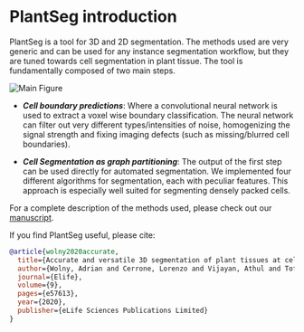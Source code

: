 # PlantSeg introduction

PlantSeg is a tool for 3D and 2D segmentation.
The methods used are very generic and can be used for any instance segmentation workflow,
but they are tuned towards cell segmentation in plant tissue. The tool is fundamentally composed of two main steps.

![Main Figure](https://github.com/kreshuklab/plant-seg/raw/assets/images/main_figure.png)

* ***Cell boundary predictions***: Where a convolutional neural network is used to extract a
voxel wise boundary classification. The neural network can filter out very different types/intensities of
noise, homogenizing the signal strength and fixing imaging defects (such as missing/blurred cell boundaries).

* ***Cell Segmentation as graph partitioning***: The output of the first step can be used directly for automated
segmentation. We implemented four different algorithms for segmentation, each with peculiar features.
 This approach is especially well suited for segmenting densely packed cells.

For a complete description of the methods used, please check out our
[manuscript](https://elifesciences.org/articles/57613).

If you find PlantSeg useful, please cite:

```bibtex
@article{wolny2020accurate,
  title={Accurate and versatile 3D segmentation of plant tissues at cellular resolution},
  author={Wolny, Adrian and Cerrone, Lorenzo and Vijayan, Athul and Tofanelli, Rachele and Barro, Amaya Vilches and Louveaux, Marion and Wenzl, Christian and Strauss, S{\"o}ren and Wilson-S{\'a}nchez, David and Lymbouridou, Rena and others},
  journal={Elife},
  volume={9},
  pages={e57613},
  year={2020},
  publisher={eLife Sciences Publications Limited}
}
```
